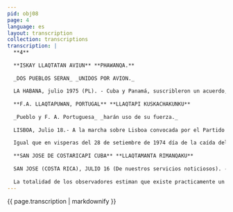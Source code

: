 ```yaml
---
pid: obj08
page: 4
language: es
layout: transcription
collection: transcriptions
transcription: |
  **4**
  
  **ISKAY LLAQTATAN AVIUN** **PHAWANQA.**
  
  _DOS PUEBLOS SERAN_ _UNIDOS POR AVION._
  
  LA HABANA, julio 1975 (PL). - Cuba y Panamá, suscribleron un acuerdo, mediante el cual los aviones de estos, países, semanalmente, rcalizarán 5 viajes conduciendo pasajeros de una ciudad a otra y viceversa, es decir La Habana- Panama y Panama.La Habana. En mérito a dicho convenio, a partir del 25 de julio del presente año, empezarán los vuelos de itinerario, conduciendo pasajeros. Tanto en Panamá como en Cuba, son gobiernos revolucionarios los que están en el poder. En Cuba gobierna el señor Fidel Castro y en Panama el gobernante es el General Omar Torrijos.
  
  **F.A. LLAQTAPUWAN, PORTUGAL** **LLAQTAPI KUSKACHAKUNKU**
  
  _Pueblo y F. A. Portuguesa_ _harán uso de su fuerza._
  
  LISBOA, Julio 18.- A la marcha sobre Lisboa convocada por el Partido Socialista los partidarios del Gobierno Revolucionario han respondido con una orden de moviliza ción de sus fuerzas para frenar lo que llaman de ofensiva contrarrevolucionaria.
  
  Igual que en visperas del 28 de setiembre de 1974 día de la caída del General Spinola y del decidido viraje a la izquierda del régimen portugués, los partidarios del Gobierno Revolucionario invitaron a levantar barricadas en las carreteras para impedir el paso hacia Lisboa de los opositores. También se etectuó la misma invitación en Oporto en donde esta noche el Partido Socialista convocó a una gran manifestación en contra del Gobierno. El riesgo de enfrentamiento violento está en el aire y las agresiones que se produjeron en los últimos días en varias localidades del Norte de Lisboa en donde locales del PCP o del Frente Socialista Popular fueron saquedas. Frente a esta situación las tropas fueron puestas en alerta en ciertas regiones. Los Comandantes de la Unidad COPCON celebraron por su parte esta mañana una reunión calificada de muy importante durante la cual se adoptaron disposiciones para asegurar el mantenimiento del orden en caso de necesidad. El COPCON publicó un comunicado afirmando que no dudará en hacer uso de las armas en caso de necesidad. Acusa a los partidos politicos de empujar a las masas populares al enfrentamiento en vez de actuar con armonía, para dar una solución a la crisis. A nivel Gubernamental el Primer Ministro Vasco Goncálvez continuó hoy sus consultas con vistas a la formación del Nuevo Gobierno. Recibió en especial a los comunistas Alvaro Cunhal y Octavio Pato y a varias personalidades militares. Pero los observadores estiman que la oposición quiere llegar a la provocación y buscar la anarquia.
  
  **SAN JOSE DE COSTARICAPI CUBA** **LLAQTAMANTA RIMANQAKU**
  
  SAN JOSE (COSTA RICA), JULIO 16 (De nuestros servicios noticiosos). -- Delegados de 21 naciones americanas iniciaron hoy aqui una conferencia plenipotenciaria para dejar atrás el último vestigio de la "Guerrá Fria", las anácrónicas disposiciones del TIAR (Tratado Intoramericano de Asistencia Recíproca) bajo las que Cuba fue "excluída" del sistema interamencano hace once años.
  
  La totalidad de los observadores estiman que existe practicamente un consenso para aprobar el protocolo de reforma del TIAR, instrumento de defensa continental aprobado en 1947 en Rio de Janeiro dentro de la estrategia norteamericana de contención del mundo comunista. La nueva política de apaciguamicnto y coexistencia entre las grandes potencias mundiales hacen necesaria esta "puesta al dia" del TIAR, a fin de que el continente americano pueda acceder también los beneficios de la distensión internacional. Cuba fué sancionada con el bloqueo economico en 1964 por causa de su sistema político socialista marxista leninista, pero los perjuicios de tales medidas no sólo recayeron en el régimen castrista sino que también desequilibraron el sistema continental. El rompimiento con Cuba de las naciones americanas, con la digna exepción de México, no hizo sino reforzar su dependencia economica y política de la metrópoli norteamericana sino que significó a su vez en el interior de sus propios países el avance de las fuerzas. En San José probablemente no se llegue a discutir abiertamente, dado que algunos países se empeñan en conservar las formas legales de un Tratado que sido desconocido en la práctica por buena parte de las naciones americanas.
---
```


{{ page.transcription | markdownify }}
